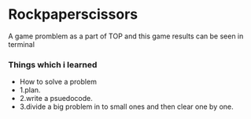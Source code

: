 # Rockpaperscissors

A game promblem as a part of TOP and this game results can be seen in terminal 

### Things which i learned
- How to solve a problem
- 1.plan.
- 2.write a psuedocode.
- 3.divide a big problem in to small ones and then clear one by one.

